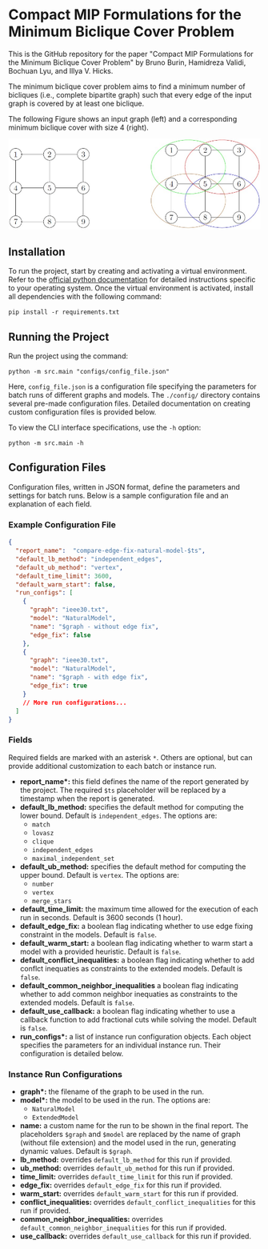 # Compact MIP Formulations for the Minimum Biclique Cover Problem

This is the GitHub repository for the paper "Compact MIP Formulations for the Minimum Biclique Cover Problem" by Bruno Burin, Hamidreza Validi, Bochuan Lyu, and Illya V. Hicks.


The minimum biclique cover problem aims to find a minimum number of bicliques (i.e., complete bipartite graph) such that every edge of the input graph is covered by at least one biclique. 

The following Figure shows an input graph (left) and a corresponding minimum biclique cover with size 4 (right). 

![Figure 1](readme_images/biclique_cover_figure.png?raw=true "An input graph and its corresponding minimum biclique cover")

## Installation

To run the project, start by creating and activating a virtual environment. Refer to the [official python documentation](https://docs.python.org/3/library/venv.html) for detailed instructions specific to your operating system. Once the virtual environment is activated, install all dependencies with the following command:

```commandline
pip install -r requirements.txt
```

## Running the Project

Run the project using the command:

```commandline
python -m src.main "configs/config_file.json"
```

Here, `config_file.json` is a configuration file specifying the parameters for batch runs of different graphs and models. The `./config/` directory contains several pre-made configuration files. Detailed documentation on creating custom configuration files is provided below.

To view the CLI interface specifications, use the `-h` option:

```commandline
python -m src.main -h
```

## Configuration Files

Configuration files, written in JSON format, define the parameters and settings for batch runs. Below is a sample configuration file and an explanation of each field.

### Example Configuration File

```json
{
  "report_name":  "compare-edge-fix-natural-model-$ts",
  "default_lb_method": "independent_edges",
  "default_ub_method": "vertex",
  "default_time_limit": 3600,
  "default_warm_start": false,
  "run_configs": [
    {
      "graph": "ieee30.txt",
      "model": "NaturalModel",
      "name": "$graph - without edge fix",
      "edge_fix": false
    },
    {
      "graph": "ieee30.txt",
      "model": "NaturalModel",
      "name": "$graph - with edge fix",
      "edge_fix": true
    }
    // More run configurations...
  ]
}
```

### Fields

Required fields are marked with an asterisk `*`. Others are optional, but can provide additional customization to each batch or instance run.

- **report_name\*:** this field defines the name of the report generated by the project. The required `$ts` placeholder will be replaced by a timestamp when the report is generated.
- **default_lb_method:** specifies the default method for computing the lower bound. Default is `independent_edges`. The options are:
  - `match`
  - `lovasz`
  - `clique`
  - `independent_edges`
  - `maximal_independent_set`
- **default_ub_method:** specifies the default method for computing the upper bound. Default is `vertex`. The options are:
  - `number`
  - `vertex`
  - `merge_stars`
- **default_time_limit:** the maximum time allowed for the execution of each run in seconds. Default is 3600 seconds (1 hour).
- **default_edge_fix:** a boolean flag indicating whether to use edge fixing constraint in the models. Default is `false`.
- **default_warm_start:** a boolean flag indicating whether to warm start a model with a provided heuristic. Default is `false`.
- **default_conflict_inequalities:** a boolean flag indicating whether to add conflct inequaties as constraints to the extended models. Default is `false`.
- **default_common_neighbor_inequalities** a boolean flag indicating whether to add common neighbor inequaties as constraints to the extended models. Default is `false`.
- **default_use_callback:** a boolean flag indicating whether to use a callback function to add fractional cuts while solving the model. Default is `false`.
- **run_configs\*:** a list of instance run configuration objects. Each object specifies the parameters for an individual instance run. Their configuration is detailed below.

### Instance Run Configurations

- **graph\*:** the filename of the graph to be used in the run.
- **model\*:** the model to be used in the run. The options are:
  - `NaturalModel`
  - `ExtendedModel`
- **name:** a custom name for the run to be shown in the final report. The placeholders `$graph` and `$model` are replaced by the name of graph (without file extension) and the model used in the run, generating dynamic values. Default is `$graph`.
- **lb_method:** overrides `default_lb_method` for this run if provided.
- **ub_method:** overrides `default_ub_method` for this run if provided.
- **time_limit:** overrides `default_time_limit` for this run if provided.
- **edge_fix:** overrides `default_edge_fix` for this run if provided.
- **warm_start:** overrides `default_warm_start` for this run if provided.
- **conflict_inequalities:** overrides `default_conflict_inequalities` for this run if provided.
- **common_neighbor_inequalities:** overrides `default_common_neighbor_inequalities` for this run if provided.
- **use_callback:** overrides `default_use_callback` for this run if provided.
